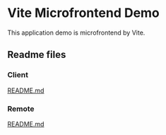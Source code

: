 # Vite Microfrontend Demo

This application demo is microfrontend by Vite.

## Readme files

### Client

[README.md](client/README.md)

### Remote

[README.md](remote/README.md)
